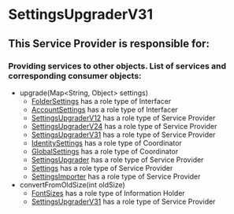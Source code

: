 # SettingsUpgraderV31
## This Service Provider is responsible for:
### Providing services to other objects. List of services and corresponding consumer objects: 
* upgrade(Map<String, Object> settings)
	* [FolderSettings](../Interfacers/FolderSettings.md) has a role type of Interfacer
	* [AccountSettings](../Interfacers/AccountSettings.md) has a role type of Interfacer
	* [SettingsUpgraderV12](../ServiceProviders/SettingsUpgraderV12.md) has a role type of Service Provider
	* [SettingsUpgraderV24](../ServiceProviders/SettingsUpgraderV24.md) has a role type of Service Provider
	* [SettingsUpgraderV31](../ServiceProviders/SettingsUpgraderV31.md) has a role type of Service Provider
	* [IdentitySettings](../Coordinators/IdentitySettings.md) has a role type of Coordinator
	* [GlobalSettings](../Coordinators/GlobalSettings.md) has a role type of Coordinator
	* [SettingsUpgrader](../ServiceProviders/SettingsUpgrader.md) has a role type of Service Provider
	* [Settings](../ServiceProviders/Settings.md) has a role type of Service Provider
	* [SettingsImporter](../ServiceProviders/SettingsImporter.md) has a role type of Service Provider
* convertFromOldSize(int oldSize)
	* [FontSizes](../InformationHolders/FontSizes.md) has a role type of Information Holder
	* [SettingsUpgraderV31](../ServiceProviders/SettingsUpgraderV31.md) has a role type of Service Provider
